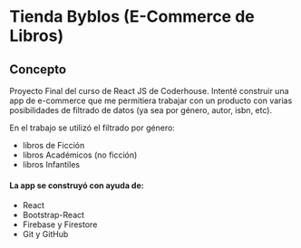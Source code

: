 # Tienda Byblos (E-Commerce de Libros)

## Concepto
Proyecto Final del curso de React JS de Coderhouse.
Intenté construir una app de e-commerce que me permitiera trabajar con un producto con varias posibilidades de filtrado de datos (ya sea por género, autor, isbn, etc).

En el trabajo se utilizó el filtrado por género:
- libros de Ficción
- libros Académicos (no ficción)
- libros Infantiles

#### La app se construyó con ayuda de:

- React
- Bootstrap-React
- Firebase y Firestore
- Git y GitHub